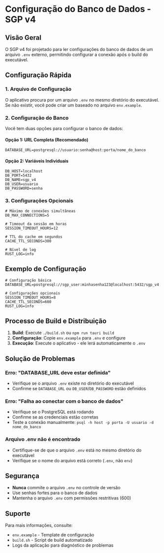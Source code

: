 # Configuração do Banco de Dados - SGP v4

## Visão Geral

O SGP v4 foi projetado para ler configurações do banco de dados de um arquivo `.env` externo, permitindo configurar a conexão após o build do executável.

## Configuração Rápida

### 1. Arquivo de Configuração

O aplicativo procura por um arquivo `.env` no mesmo diretório do executável. Se não existir, você pode criar um baseado no arquivo `env.example`.

### 2. Configuração do Banco

Você tem duas opções para configurar o banco de dados:

#### Opção 1: URL Completa (Recomendado)
```env
DATABASE_URL=postgresql://usuario:senha@host:porta/nome_do_banco
```

#### Opção 2: Variáveis Individuais
```env
DB_HOST=localhost
DB_PORT=5432
DB_NAME=sgp_v4
DB_USER=usuario
DB_PASSWORD=senha
```

### 3. Configurações Opcionais

```env
# Máximo de conexões simultâneas
DB_MAX_CONNECTIONS=5

# Timeout da sessão em horas
SESSION_TIMEOUT_HOURS=12

# TTL do cache em segundos
CACHE_TTL_SECONDS=300

# Nível de log
RUST_LOG=info
```

## Exemplo de Configuração

```env
# Configuração básica
DATABASE_URL=postgresql://sgp_user:minhasenha123@localhost:5432/sgp_v4

# Configurações opcionais
SESSION_TIMEOUT_HOURS=8
CACHE_TTL_SECONDS=600
RUST_LOG=info
```

## Processo de Build e Distribuição

1. **Build**: Execute `./build.sh` ou `npm run tauri build`
2. **Configuração**: Copie `env.example` para `.env` e configure
3. **Execução**: Execute o aplicativo - ele lerá automaticamente o `.env`

## Solução de Problemas

### Erro: "DATABASE_URL deve estar definida"
- Verifique se o arquivo `.env` existe no diretório do executável
- Confirme se `DATABASE_URL` ou `DB_USER`/`DB_PASSWORD` estão definidos

### Erro: "Falha ao conectar com o banco de dados"
- Verifique se o PostgreSQL está rodando
- Confirme se as credenciais estão corretas
- Teste a conexão manualmente: `psql -h host -p porta -U usuario -d nome_do_banco`

### Arquivo .env não é encontrado
- Certifique-se de que o arquivo `.env` está no mesmo diretório do executável
- Verifique se o nome do arquivo está correto (`.env`, não `env`)

## Segurança

- **Nunca** commite o arquivo `.env` no controle de versão
- Use senhas fortes para o banco de dados
- Mantenha o arquivo `.env` com permissões restritivas (600)

## Suporte

Para mais informações, consulte:
- `env.example` - Template de configuração
- `build.sh` - Script de build automatizado
- Logs da aplicação para diagnóstico de problemas
